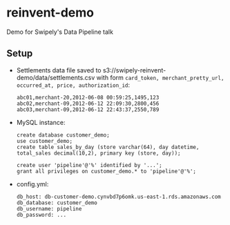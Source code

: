 reinvent-demo
=============

Demo for Swipely's Data Pipeline talk

Setup
-----

* Settlements data file saved to s3://swipely-reinvent-demo/data/settlements.csv with form `card_token, merchant_pretty_url, occurred_at, price, authorization_id`:

    ```
    abc01,merchant-20,2012-06-08 00:59:25,1495,123
    abc02,merchant-09,2012-06-12 22:09:30,2800,456
    abc03,merchant-09,2012-06-12 22:43:37,2550,789
    ```

* MySQL instance:

    ```
    create database customer_demo;
    use customer_demo;
    create table sales_by_day (store varchar(64), day datetime, total_sales decimal(10,2), primary key (store, day));

    create user 'pipeline'@'%' identified by '...';
    grant all privileges on customer_demo.* to 'pipeline'@'%';
    ```

* config.yml:

    ```
    db_host: db-customer-demo.cynvbd7p6omk.us-east-1.rds.amazonaws.com
    db_database: customer_demo
    db_username: pipeline
    db_password: ...
    ```


